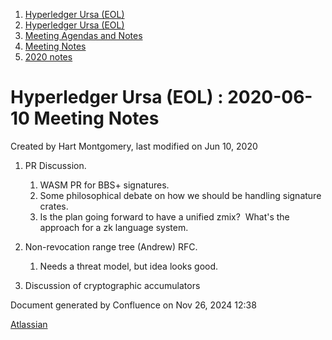 1. [Hyperledger Ursa (EOL)](index.html)
2. [Hyperledger Ursa (EOL)](19595269.html)
3. [Meeting Agendas and Notes](Meeting-Agendas-and-Notes_19603313.html)
4. [Meeting Notes](Meeting-Notes_19611649.html)
5. [2020 notes](2020-notes_19611911.html)

# Hyperledger Ursa (EOL) : 2020-06-10 Meeting Notes

Created by Hart Montgomery, last modified on Jun 10, 2020

1. PR Discussion.
   
   1. WASM PR for BBS+ signatures.
   2. Some philosophical debate on how we should be handling signature crates.
   3. Is the plan going forward to have a unified zmix?  What's the approach for a zk language system.
2. Non-revocation range tree (Andrew) RFC.
   
   1. Needs a threat model, but idea looks good.
3. Discussion of cryptographic accumulators

Document generated by Confluence on Nov 26, 2024 12:38

[Atlassian](http://www.atlassian.com/)
